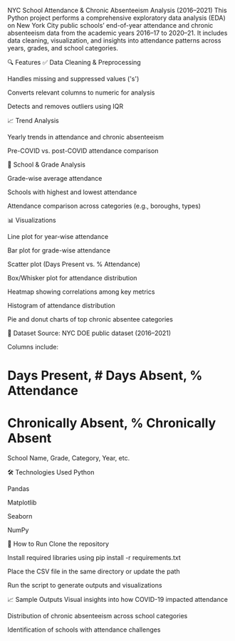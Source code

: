 NYC School Attendance & Chronic Absenteeism Analysis (2016–2021)
This Python project performs a comprehensive exploratory data analysis (EDA) on New York City public schools’ end-of-year attendance and chronic absenteeism data from the academic years 2016–17 to 2020–21. It includes data cleaning, visualization, and insights into attendance patterns across years, grades, and school categories.

🔍 Features
✅ Data Cleaning & Preprocessing

Handles missing and suppressed values ('s')

Converts relevant columns to numeric for analysis

Detects and removes outliers using IQR

📈 Trend Analysis

Yearly trends in attendance and chronic absenteeism

Pre-COVID vs. post-COVID attendance comparison

🏫 School & Grade Analysis

Grade-wise average attendance

Schools with highest and lowest attendance

Attendance comparison across categories (e.g., boroughs, types)

📊 Visualizations

Line plot for year-wise attendance

Bar plot for grade-wise attendance

Scatter plot (Days Present vs. % Attendance)

Box/Whisker plot for attendance distribution

Heatmap showing correlations among key metrics

Histogram of attendance distribution

Pie and donut charts of top chronic absentee categories

📁 Dataset
Source: NYC DOE public dataset (2016–2021)

Columns include:

# Days Present, # Days Absent, % Attendance

# Chronically Absent, % Chronically Absent

School Name, Grade, Category, Year, etc.

🛠️ Technologies Used
Python

Pandas

Matplotlib

Seaborn

NumPy

📌 How to Run
Clone the repository

Install required libraries using pip install -r requirements.txt

Place the CSV file in the same directory or update the path

Run the script to generate outputs and visualizations

📈 Sample Outputs
Visual insights into how COVID-19 impacted attendance

Distribution of chronic absenteeism across school categories

Identification of schools with attendance challenges


